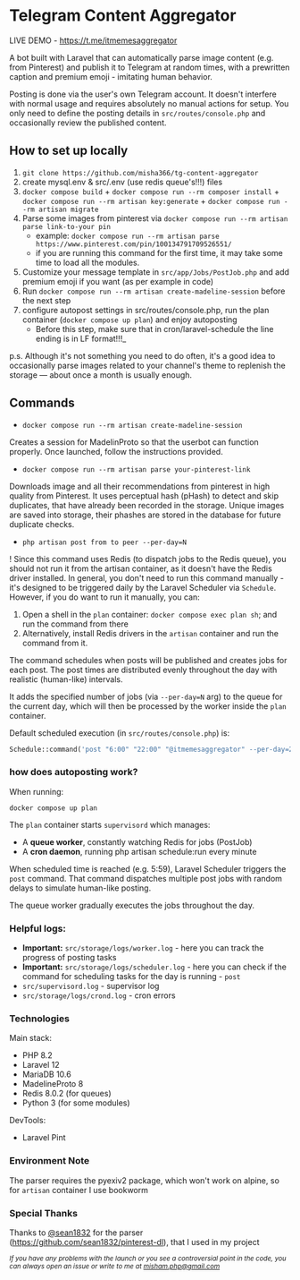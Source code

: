 # Telegram Content Aggregator

LIVE DEMO - https://t.me/itmemesaggregator

A bot built with Laravel that can automatically parse image content (e.g. from Pinterest) and publish it
to Telegram at random times, with a prewritten caption and premium emoji - imitating human behavior.

Posting is done via the user's own Telegram account. It doesn't interfere with normal usage and requires
absolutely no manual actions for setup. You only need to define the posting details in `src/routes/console.php` and
occasionally review the published content.

## How to set up locally
1. `git clone https://github.com/misha366/tg-content-aggregator`
2. create mysql.env & src/.env (use redis queue's!!!) files
3. `docker compose build` + `docker compose run --rm composer install`
   \+ `docker compose run --rm artisan key:generate` + `docker compose run --rm artisan migrate`
4. Parse some images from pinterest via `docker compose run --rm artisan parse link-to-your pin`
    - example: `docker compose run --rm artisan parse https://www.pinterest.com/pin/100134791709526551/`
    - if you are running this command for the first time, it may take some time to load all the modules.
5. Customize your message template in `src/app/Jobs/PostJob.php` and add premium emoji if you want
   (as per example in code)
6. Run `docker compose run --rm artisan create-madeline-session` before the next step
7. configure autopost settings in src/routes/console.php, run the plan container (`docker compose up plan`)
   and enjoy autoposting
    - Before this step, make sure that in cron/laravel-schedule the line ending is in LF format!!!_

p.s. Although it's not something you need to do often, it's a good idea to occasionally parse images related to your
channel's theme to replenish the storage — about once a month is usually enough.

## Commands

- `docker compose run --rm artisan create-madeline-session`

Creates a session for MadelinProto so that the userbot can function properly. Once launched, 
follow the instructions provided.

- `docker compose run --rm artisan parse your-pinterest-link`

Downloads image and all their recommendations from pinterest in high quality from Pinterest. It uses
perceptual hash (pHash) to detect and skip duplicates, that have already been recorded in the storage.
Unique images are saved into storage, their phashes are stored in the database for future duplicate checks.

- `php artisan post from to peer --per-day=N`

! Since this command uses Redis (to dispatch jobs to the Redis queue), you should not run it
from the artisan container, as it doesn't have the Redis driver installed.
In general, you don't need to run this command manually - it's designed to be triggered daily
by the Laravel Scheduler via `Schedule`. However, if you do want to run it manually, you can:
1. Open a shell in the `plan` container: `docker compose exec plan sh`; and run the command from there
2. Alternatively, install Redis drivers in the `artisan` container and run the command from it.

The command schedules when posts will be published and creates jobs for each post. The post times are 
distributed evenly throughout the day with realistic (human-like) intervals.

It adds the specified number of jobs (via `--per-day=N` arg) to the queue for the current day, which will
then be processed by the worker inside the `plan` container.

Default scheduled execution (in `src/routes/console.php`) is:
```php
Schedule::command('post "6:00" "22:00" "@itmemesaggregator" --per-day=20')->dailyAt('5:59');
```

### how does autoposting work?
When running:
```shell
docker compose up plan
```
The `plan` container starts `supervisord` which manages:
- A **queue worker**, constantly watching Redis for jobs (PostJob)
- A **cron daemon**, running php artisan schedule:run every minute

When scheduled time is reached (e.g. 5:59), Laravel Scheduler triggers the `post`
command. That command dispatches multiple post jobs with random delays to simulate
human-like posting.

The queue worker gradually executes the jobs throughout the day.

### Helpful logs:

- **Important:** `src/storage/logs/worker.log` - here you can track the progress of posting tasks
- **Important:** `src/storage/logs/scheduler.log` - here you can check if the command for scheduling 
    tasks for the day is running - `post`
- `src/supervisord.log` - supervisor log
- `src/storage/logs/crond.log` - cron errors

### Technologies
Main stack:
- PHP 8.2
- Laravel 12
- MariaDB 10.6
- MadelineProto 8
- Redis 8.0.2 (for queues)
- Python 3 (for some modules)

DevTools:
- Laravel Pint

### Environment Note
The parser requires the pyexiv2 package, which won't work on alpine, so for `artisan` container I use bookworm


### Special Thanks
Thanks to [@sean1832](https://github.com/sean1832) for the parser (https://github.com/sean1832/pinterest-dl), that I
used in my project


<i><small>If you have any problems with the launch or you see a controversial point in the code, you can always open an issue or write to me at misham.php@gmail.com</small></i>